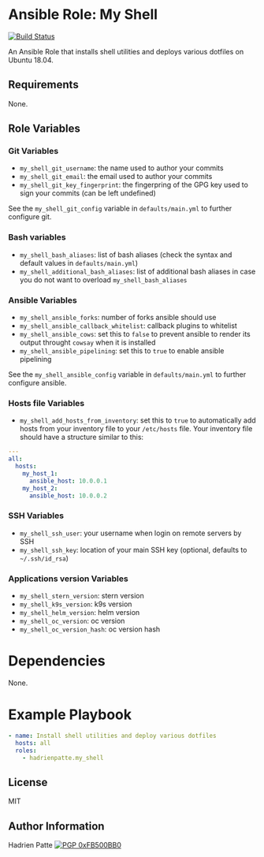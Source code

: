 # Ansible Role: My Shell

[![Build Status](https://travis-ci.com/HadrienPatte/ansible-role-my-shell.svg?branch=master)](https://travis-ci.com/HadrienPatte/ansible-role-my-shell)

An Ansible Role that installs shell utilities and deploys various dotfiles on
Ubuntu 18.04.

## Requirements

None.

## Role Variables

### Git Variables

* `my_shell_git_username`: the name used to author your commits
* `my_shell_git_email`: the email used to author your commits
* `my_shell_git_key_fingerprint`: the fingerpring of the GPG key used to sign
your commits (can be left undefined)

See the `my_shell_git_config` variable in `defaults/main.yml` to further
configure git.

### Bash variables

* `my_shell_bash_aliases`: list of bash aliases (check the syntax and default
  values in `defaults/main.yml`)
* `my_shell_additional_bash_aliases`: list of additional bash aliases in case
  you do not want to overload `my_shell_bash_aliases`

### Ansible Variables

* `my_shell_ansible_forks`: number of forks ansible should use
* `my_shell_ansible_callback_whitelist`: callback plugins to whitelist
* `my_shell_ansible_cows`: set this to `false` to prevent ansible to render its
output throught `cowsay` when it is installed
* `my_shell_ansible_pipelining`: set this to `true` to enable ansible pipelining

See the `my_shell_ansible_config` variable in `defaults/main.yml` to further
configure ansible.

### Hosts file Variables

* `my_shell_add_hosts_from_inventory`: set this to `true` to automatically add
hosts from your inventory file to your `/etc/hosts` file. Your inventory file
should have a structure similar to this:

```yaml
---
all:
  hosts:
    my_host_1:
      ansible_host: 10.0.0.1
    my_host_2:
      ansible_host: 10.0.0.2
```

### SSH Variables

* `my_shell_ssh_user`: your username when login on remote servers by SSH
* `my_shell_ssh_key`: location of your main SSH key (optional, defaults to
`~/.ssh/id_rsa`)

### Applications version Variables

* `my_shell_stern_version`: stern version
* `my_shell_k9s_version`: k9s version
* `my_shell_helm_version`: helm version
* `my_shell_oc_version`: oc version
* `my_shell_oc_version_hash`: oc version hash


# Dependencies

None.

# Example Playbook

```yaml
- name: Install shell utilities and deploy various dotfiles
  hosts: all
  roles:
    - hadrienpatte.my_shell
```

## License

MIT

## Author Information

Hadrien Patte [![PGP 0xFB500BB0](https://peegeepee.com/badge/orange/FB500BB0.svg)](https://peegeepee.com/FB500BB0)
